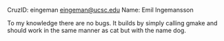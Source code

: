 CruzID: eingeman
eingeman@ucsc.edu
Name: Emil Ingemansson

To my knowledge there are no bugs. It builds by simply calling gmake and should work in the same manner as cat but with the name dog. 
